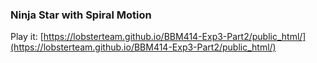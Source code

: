 ### Ninja Star with Spiral Motion

Play it: [https://lobsterteam.github.io/BBM414-Exp3-Part2/public_html/](https://lobsterteam.github.io/BBM414-Exp3-Part2/public_html/)
